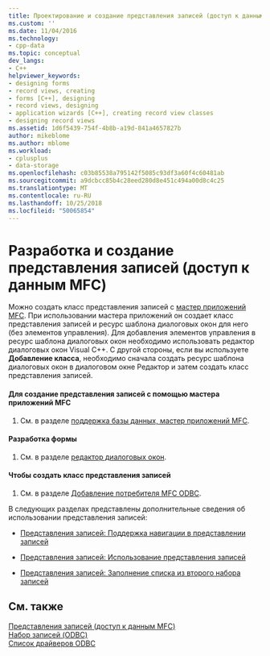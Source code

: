 ```yaml
---
title: Проектирование и создание представления записей (доступ к данным MFC) | Документация Майкрософт
ms.custom: ''
ms.date: 11/04/2016
ms.technology:
- cpp-data
ms.topic: conceptual
dev_langs:
- C++
helpviewer_keywords:
- designing forms
- record views, creating
- forms [C++], designing
- record views, designing
- application wizards [C++], creating record view classes
- designing record views
ms.assetid: 1d6f5439-754f-4b8b-a19d-841a4657827b
author: mikeblome
ms.author: mblome
ms.workload:
- cplusplus
- data-storage
ms.openlocfilehash: c03b85538a795142f5085c93df3a60f4c60481ab
ms.sourcegitcommit: a9dcbcc85b4c28eed280d8e451c494a00d8c4c25
ms.translationtype: MT
ms.contentlocale: ru-RU
ms.lasthandoff: 10/25/2018
ms.locfileid: "50065854"
---
```

# <a name="designing-and-creating-a-record-view--mfc-data-access"></a>Разработка и создание представления записей (доступ к данным MFC)

Можно создать класс представления записей с [мастер приложений MFC](../mfc/reference/database-support-mfc-application-wizard.md). При использовании мастера приложений он создает класс представления записей и ресурс шаблона диалоговых окон для него (без элементов управления). Для добавления элементов управления в ресурс шаблона диалоговых окон необходимо использовать редактор диалоговых окон Visual C++. С другой стороны, если вы используете **Добавление класса**, необходимо сначала создать ресурс шаблона диалоговых окон в диалоговом окне Редактор и затем создать класс представления записей.

#### <a name="to-create-your-record-view-with-the-mfc-application-wizard"></a>Для создание представления записей с помощью мастера приложений MFC

1. См. в разделе [поддержка базы данных, мастер приложений MFC](../mfc/reference/database-support-mfc-application-wizard.md).

#### <a name="to-design-your-form"></a>Разработка формы

1. См. в разделе [редактор диалоговых окон](../windows/dialog-editor.md).

#### <a name="to-create-your-record-view-class"></a>Чтобы создать класс представления записей

1. См. в разделе [Добавление потребителя MFC ODBC](../mfc/reference/adding-an-mfc-odbc-consumer.md).

В следующих разделах представлены дополнительные сведения об использовании представления записей:

- [Представления записей: Поддержка навигации в представлении записей](../data/supporting-navigation-in-a-record-view-mfc-data-access.md)

- [Представления записей: Использование представления записей](../data/using-a-record-view-mfc-data-access.md)

- [Представления записей: Заполнение списка из второго набора записей](../data/filling-a-list-box-from-a-second-recordset-mfc-data-access.md)

## <a name="see-also"></a>См. также

[Представления записей (доступ к данным MFC)](../data/record-views-mfc-data-access.md)<br/>
[Набор записей (ODBC)](../data/odbc/recordset-odbc.md)<br/>
[Список драйверов ODBC](../data/odbc/odbc-driver-list.md)